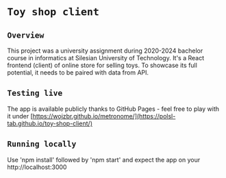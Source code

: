 # `Toy shop client`

## `Overview`

This project was a university assignment during 2020-2024 bachelor course in informatics at Silesian University of Technology. It's a React frontend (client) of online store for selling toys. To showcase its full potential, it needs to be paired with data from API.

## `Testing live`

The app is available publicly thanks to GitHub Pages - feel free to play with it under [https://wojzbr.github.io/metronome/](https://polsl-tab.github.io/toy-shop-client/)

## `Running locally`

Use 'npm install' followed by 'npm start' and expect the app on your http://localhost:3000
